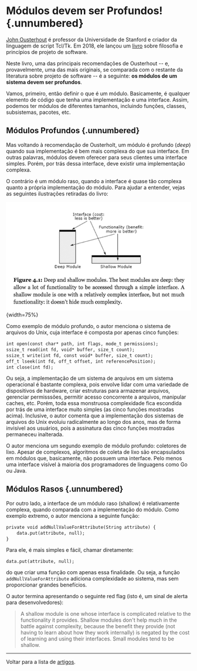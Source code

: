 # Módulos devem ser Profundos! {.unnumbered}

[John Ousterhout](https://web.stanford.edu/~ouster/cgi-bin/home.php)
é professor da Universidade de Stanford e criador da
linguagem de script Tcl/Tk. Em 2018, ele lançou um 
[livro](https://www.goodreads.com/book/show/39996759-a-philosophy-of-software-design) sobre
filosofia e princípios de projeto de software.

Neste livro, uma das principais recomendações de Ousterhout
-- e, provavelmente, uma das mais originais, se comparada
com o restante da literatura sobre projeto de software --
é a seguinte: **os módulos de um sistema devem ser profundos**.

Vamos, primeiro, então definir o que é um módulo.
Basicamente, é qualquer elemento de código que tenha
uma implementação e uma interface. Assim, podemos ter 
módulos de diferentes tamanhos, incluindo funções, classes,
subsistemas, pacotes, etc.

## Módulos Profundos {.unnumbered}

Mas voltando à recomendação de Ousterholt, um módulo é profundo (*deep*) quando sua implementação
é bem mais complexa do que sua interface. Em outras
palavras, módulos devem oferecer para
seus clientes uma interface simples. Porém, por trás
dessa interface, deve existir uma implementação complexa.

O contrário é um módulo raso, quando a interface é quase
tão complexa quanto a própria implementação do módulo.
Para ajudar a entender, 
vejas as seguintes ilustrações retiradas do livro:

![](./figs/deep-modules.png){width=75%}

Como exemplo de módulo profundo, o autor menciona o sistema
de arquivos do Unix, cuja interface é composta por apenas
cinco funções:

```
int open(const char* path, int flags, mode_t permissions);
ssize_t read(int fd, void* buffer, size_t count);
ssize_t write(int fd, const void* buffer, size_t count);
off_t lseek(int fd, off_t offset, int referencePosition);
int close(int fd);
```

Ou seja, a implementação de um sistema de arquivos em um
sistema operacional é bastante complexa, pois envolve lidar
com uma variedade de dispositivos de hardware, criar estruturas para
armazenar arquivos, gerenciar permisssões, permitir acesso
concorrente a arquivos, manipular caches, etc. Porém,
toda essa monstruosa complexidade fica escondida por trás de uma
interface muito simples (as cinco funções mostradas acima).
Inclusive, o autor comenta que a implementação dos sistemas
de arquivos do Unix evoluiu radicalmente ao 
longo dos anos, mas de forma invisível aos usuários, pois
a assinatura das cinco funções mostradas permaneceu inalterada.

O autor menciona um segundo exemplo de módulo profundo:
coletores de lixo. Apesar de complexos, algoritmos 
de coleta de lixo são encapsulados em módulos que,
basicamente, não possuem uma interface. Pelo menos uma
interface visível à maioria dos programadores de 
linguagens como Go ou Java.

## Módulos Rasos {.unnumbered}

Por outro lado, a interface de um módulo raso (shallow)
é relativamente complexa, quando comparada com a implementação
do módulo. Como exemplo extremo, o autor menciona a seguinte
função:

```
private void addNullValueForAttribute(String attribute) {
	data.put(attribute, null);
}
```

Para ele, é mais simples e fácil, chamar diretamente:

```
data.put(attribute, null);
```

do que criar uma função com apenas essa finalidade. Ou seja, 
a função `addNullValueForAttribute`
adiciona complexidade ao sistema, mas sem proporcionar
grandes benefícios.

O autor termina apresentando o seguinte red flag (isto é,
um sinal de alerta para desenvolvedores):

> A shallow module is one whose interface is complicated
> relative to the functionality it provides. Shallow 
> modules don't help much in the battle against
> complexity, because the benefit they provide (not
> having to learn about how they work internally) is
> negated by the cost of learning and using their
> interfaces. Small modules tend to be shallow.

* * * 

Voltar para a lista de [artigos](./artigos.html).